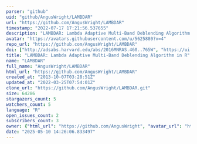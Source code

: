 ```yaml
---
parser: "github"
uid: "github/AngusWright/LAMBDAR"
url: "https://github.com/AngusWright/LAMBDAR"
timestamp: "2022-07-17 17:21:56.537655"
description: "LAMBDAR: Lambda Adaptive Multi-Band Deblending Algorithm in R"
avatar: "https://avatars.githubusercontent.com/u/5625880?v=4"
repo_url: "https://github.com/AngusWright/LAMBDAR"
doi: ["http://adsabs.harvard.edu/abs/2016MNRAS.460..765W", "https://ui.adsabs.harvard.edu/abs/2016ascl.soft04003W/abstract"]
title: "LAMBDAR: Lambda Adaptive Multi-Band Deblending Algorithm in R"
name: "LAMBDAR"
full_name: "AngusWright/LAMBDAR"
html_url: "https://github.com/AngusWright/LAMBDAR"
created_at: "2013-10-07T03:28:51Z"
updated_at: "2022-03-25T07:54:01Z"
clone_url: "https://github.com/AngusWright/LAMBDAR.git"
size: 64286
stargazers_count: 5
watchers_count: 5
language: "R"
open_issues_count: 2
subscribers_count: 3
owner: {"html_url": "https://github.com/AngusWright", "avatar_url": "https://avatars.githubusercontent.com/u/5625880?v=4", "login": "AngusWright", "type": "User"}
date: "2025-05-10 14:26:06.833497"
---
```

